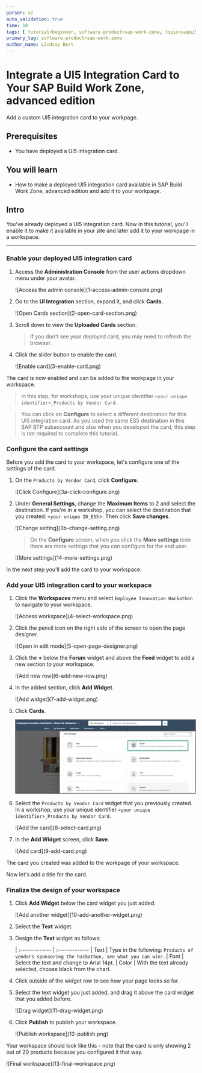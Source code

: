 ```yaml
---
parser: v2
auto_validation: true
time: 10
tags: [ tutorial>beginner, software-product>sap-work-zone, topic>sapui5]
primary_tag: software-product>sap-work-zone
author_name: Lindsay Bert
---
```


# Integrate a UI5 Integration Card to Your SAP Build Work Zone, advanced edition
<!-- description --> Add a custom UI5 integration card to your workpage.

## Prerequisites
 - You have deployed a UI5 integration card.

## You will learn
  -  How to make a deployed UI5 integration card available in SAP Build Work Zone, advanced edition and add it to your workpage.

## Intro
You've already deployed a UI5 integration card. Now in this tutorial, you'll enable it to make it available in your site and later add it to your workpage in a workspace.


---



### Enable your deployed UI5 integration card


1. Access the **Administration Console** from the user actions dropdown menu under your avatar.

    <!-- border -->![Access the admin console](1-access-admin-console.png)

2. Go to the **UI Integration** section, expand it, and click **Cards**.  

    <!-- border -->![Open Cards section](2-open-card-section.png)

3. Scroll down to view the **Uploaded Cards** section.

    >If you don't see your deployed card, you may need to refresh the browser.

4. Click the slider button to enable the card.

    <!-- border -->![Enable card](3-enable-card.png)

The card is now enabled and can be added to the workpage in your workspace.

>In this step, for workshops, use your unique identifier `<your unique identifier>_Products by Vendor Card`.

>You can click on **Configure** to select a different destination for this UI5 integration card. As you used the same ES5 destination in this SAP BTP subaccount and also when you developed the card, this step is not required to complete this tutorial.


### Configure the card settings


Before you add the card to your workspace, let's configure one of the settings of the card.

1. On the `Products by Vendor Card`, click **Configure**.

    <!-- border -->![Click Configure](3a-click-configure.png)

2. Under **General Settings**, change the **Maximum Items** to 2 and select the destination. If you're in a workshop, you can select the destination that you created:  `<your unique ID_ES5`>. Then click **Save changes**.

    <!-- border -->![Change setting](3b-change-setting.png)

    > On the **Configure** screen, when you click the **More settings** icon there are more settings that you can configure for the end user.
    <!-- border -->![More settings](14-more-settings.png)

In the next step you'll add the card to your workspace.



### Add your UI5 integration card to your workspace


1. Click the **Workspaces** menu and select `Employee Innovation Hackathon` to navigate to your workspace.

    <!-- border -->![Access workspace](4-select-workspace.png)


2. Click the pencil icon on the right side of the screen to open the page designer.

    <!-- border -->![Open in edit mode](5-open-page-designer.png)

3. Click the **+** below the **Forum** widget and above the **Feed** widget to add a new section to your workspace.

    <!-- border -->![Add new row](6-add-new-row.png)

4. In the added section, click **Add Widget**.

    <!-- border -->![Add widget](7-add-widget.png)

5. Click **Cards**.

    ![Click cards](7a-click-cards.png)

6. Select the `Products by Vendor Card` widget that you previously created. In a workshop, use your unique identifier `<your unique identifier>_Products by Vendor Card`.

    <!-- border -->![Add the card](8-select-card.png)

7. In the **Add Widget** screen, click **Save**.

    <!-- border -->![Add card](9-add-card.png)

The card you created was added to the workpage of your workspace.


Now let's add a title for the card.



### Finalize the design of your workspace


1. Click **Add Widget** below the card widget you just added.

    <!-- border -->![Add another widget](10-add-another-widget.png)

2. Select the **Text** widget.

3. Design the **Text** widget as follows:

    |  :------------- | :-------------
    | Text            | Type in the following: `Products of vendors sponsoring the hackathon, see what you can win!`.
    | Font            | Select the text and change to Arial 14pt.
    | Color           | With the text already selected, choose black from the chart.

4. Click outside of the widget row to see how your page looks so far.

5. Select the text widget you just added, and drag it above the card widget that you added before.

    <!-- border -->![Drag widget](11-drag-widget.png)

6. Click **Publish** to publish your workspace.

    <!-- border -->![Publish workspace](12-publish.png)

Your workspace should look like this - note that the card is only showing 2 out of 20 products because you configured it that way.

<!-- border -->![Final workspace](13-final-workspace.png)
